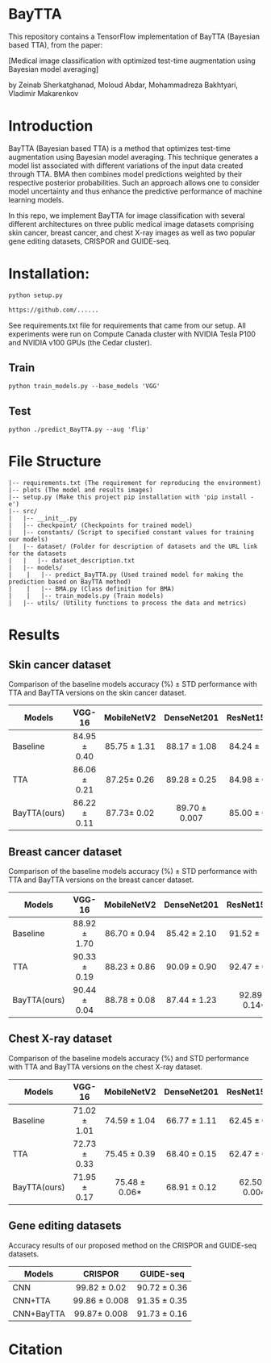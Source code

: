 # BayTTA

This repository contains a TensorFlow implementation of BayTTA (Bayesian based TTA), from the paper: 

[Medical image classification with optimized test-time augmentation using
Bayesian model averaging]

by Zeinab Sherkatghanad, Moloud Abdar, Mohammadreza Bakhtyari, Vladimir Makarenkov



# Introduction

BayTTA (Bayesian based TTA) is a method that optimizes test-time augmentation using Bayesian model averaging. This technique generates a model list associated with different variations of the input data created through TTA. BMA then combines model predictions weighted by their respective posterior probabilities. Such an approach allows one to consider model uncertainty and thus enhance the predictive performance of machine learning models. 

<p align="center">

In this repo, we implement BayTTA for image classification with several different architectures on three public medical image datasets comprising skin cancer, breast cancer, and chest X-ray images as well as two popular gene editing datasets, CRISPOR and GUIDE-seq.



# Installation:

```bash
python setup.py 
```


```bash
https://github.com/......
```


See requirements.txt file for requirements that came from our setup. All experiments were run on 
Compute Canada cluster with NVIDIA Tesla P100 and NVIDIA v100 GPUs (the Cedar cluster).
## Train 

```
python train_models.py --base_models 'VGG'
```

## Test 

```
python ./predict_BayTTA.py --aug 'flip'
```

# File Structure

```
|-- requirements.txt (The requirement for reproducing the environment)
|-- plots (The model and results images)
|-- setup.py (Make this project pip installation with 'pip install -e')
|-- src/ 
|   |-- __init__.py
|   |-- checkpoint/ (Checkpoints for trained model)
|   |-- constants/ (Script to specified constant values for training our models)
|   |-- dataset/ (Folder for description of datasets and the URL link for the datasets
|   |   |-- dataset_description.txt
|   |-- models/
|    |   |-- predict_BayTTA.py (Used trained model for making the prediction based on BayTTA method) 
|    |   |-- BMA.py (Class definition for BMA)
|    |   |-- train_models.py (Train models)
|   |-- utils/ (Utility functions to process the data and metrics)

```


# Results

## Skin cancer dataset

Comparison of the baseline models accuracy (%) ± STD performance with TTA and BayTTA versions on the skin cancer dataset. 


|Models 	|VGG-16 	|MobileNetV2 	|DenseNet201 	|ResNet152V2 	|InceptionResNetV2|
| --------------|:-------------:|:-------------:|:-------------:|:-------------:|:---------------:|
|Baseline 	|84.95 ± 0.40	|85.75 ± 1.31	|88.17 ± 1.08	|84.24 ± 1.08	|81.63 ± 1.70	  |
|TTA 		|86.06 ± 0.21 	|87.25± 0.26 	|89.28 ± 0.25 	|84.98 ± 0.43 	|83.22± 0.35	  |
|BayTTA(ours) 	|86.22 ± 0.11	|87.73± 0.02	|89.70 ± 0.007	|85.00 ± 0.17	|83.94 ± 0.17	  |


## Breast cancer  dataset
Comparison of the baseline models accuracy (%) ± STD performance with TTA and BayTTA versions on the breast cancer dataset. 


|Models 	|VGG-16 	|MobileNetV2 	|DenseNet201 	|ResNet152V2 	|InceptionResNetV2|
| --------------|:-------------:|:-------------:|:-------------:|:-------------:|:---------------:|
|Baseline 	|88.92 ± 1.70 	|86.70 ± 0.94	| 85.42 ± 2.10	| 91.52 ± 1.18	| 91.25 ± 0.98	  |
|TTA 		|90.33 ± 0.19 	|88.23 ± 0.86	| 90.09 ± 0.90	| 92.47 ± 0.51	| 92.95 ± 0.50	  |
|BayTTA(ours) 	|90.44 ± 0.04	| 88.78 ± 0.08	| 87.44 ± 1.23	| 92.89 ± 0.14*	| 92.55 ± 0.29	  |



## Chest X-ray dataset
Comparison of the baseline models accuracy (%) and STD performance with TTA and BayTTA versions on the chest X-ray dataset.


|Models 	|VGG-16 	|MobileNetV2 	|DenseNet201 	|ResNet152V2 	|InceptionResNetV2|
| --------------|:-------------:|:-------------:|:-------------:|:-------------:|:---------------:|
|Baseline 	|71.02 ± 1.01 	| 74.59 ± 1.04 	| 66.77 ± 1.11 	| 62.45 ± 0.17 	|70.45 ± 1.80	  |
|TTA  		|72.73 ± 0.33 	| 75.45 ± 0.39 	| 68.40 ± 0.15 	| 62.47 ± 0.05 	|71.61± 0.41	  |
|BayTTA(ours)  	|71.95 ± 0.17  	|75.48 ± 0.06* 	| 68.91 ± 0.12 	| 62.50 ± 0.004 |73.08± 0.23	  |


## Gene editing datasets
Accuracy results of our proposed method on the CRISPOR and GUIDE-seq datasets.

|Models 	  |CRISPOR 	      |GUIDE-seq	|
| ----------|:-------------:|:-------------:|
|CNN		    | 99.82 ± 0.02	| 90.72 ± 0.36  |
|CNN+TTA	  | 99.86 ± 0.008	| 91.35 ± 0.35  |
|CNN+BayTTA |99.87± 0.008	  | 91.73 ± 0.16  |


# Citation




